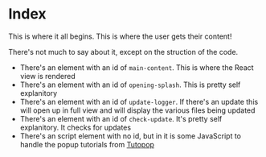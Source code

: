 # Index

This is where it all begins. This is where the user gets their content!

There's not much to say about it, except on the struction of the code.

* There's an element with an id of `main-content`. This is where the React view is rendered
* There's an element with an id of `opening-splash`. This is pretty self explanitory
* There's an element with an id of `update-logger`. If there's an update this will open up in full view and will display the various files being updated
* There's an element with an id of `check-update`. It's pretty self explanitory. It checks for updates
* There's an script element with no id, but in it is some JavaScript to handle the popup tutorials from [Tutopop](https://www.npmjs.com/package/tutopop)